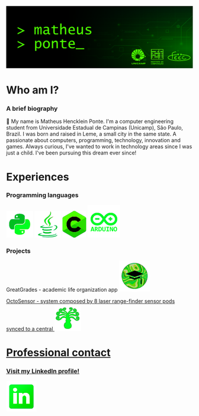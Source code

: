 <picture>
  <img alt="" src="https://github.com/matheusheusmat/matheusheusmat/blob/master/Principal.png">
</picture>

# **Who am I?**
### A brief biography ###
<p>👋 My name is Matheus Hencklein Ponte. I'm a computer engineering student from Universidade Estadual de Campinas (Unicamp), São Paulo, Brazil. I was born and raised in Leme, a small city in the same state. A passionate about computers, programming, technology, innovation and games. Always curious, I've wanted to work in technology areas since I was just a child. I've been pursuing this dream ever since!
</p>

# **Experiences**
### Programming languages ###
<p>
<picture><img alt="Python" src="https://github.com/matheusheusmat/matheusheusmat/blob/master/IconPython.png"></picture>
<picture><img alt="Java" src="https://github.com/matheusheusmat/matheusheusmat/blob/master/IconJava.png"></picture>
<picture><img alt="C" src="https://github.com/matheusheusmat/matheusheusmat/blob/master/IconC.png"></picture>
<picture><img alt="Arduino" src="https://github.com/matheusheusmat/matheusheusmat/blob/master/IconArduino.png"></picture>
</p>

### Projects ###
<p>
GreatGrades - academic life organization app
<a href="https://github.com/lcardosott/greatGrades"><img alt="GreatGrades" src="https://github.com/matheusheusmat/matheusheusmat/blob/master/IconGreatGrades.png">
</p>

<p>
OctoSensor - system composed by 8 laser range-finder sensor pods synced to a central
<a href="https://github.com/jupgit/octosensor"><img alt="OctoSensor" src="https://github.com/matheusheusmat/matheusheusmat/blob/master/IconOctoSensor.png">
</p>

# **Professional contact**
### Visit my LinkedIn profile! ###
<p>
<a href="https://www.linkedin.com/in/matheus-hencklein-ponte-918875231/"><img alt="LinkedIn" src="https://github.com/matheusheusmat/matheusheusmat/blob/master/IconLinkedin.png">
</p>